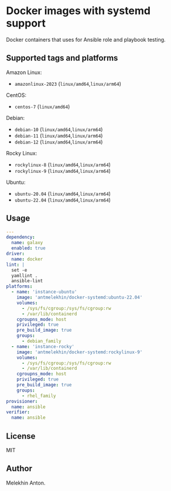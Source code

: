 # Docker images with systemd support

Docker containers that uses for Ansible role and playbook testing.

## Supported tags and platforms

Amazon Linux:

- `amazonlinux-2023` (`linux/amd64`,`linux/arm64`)

CentOS:

- `centos-7` (`linux/amd64`)

Debian:

- `debian-10` (`linux/amd64`,`linux/arm64`)
- `debian-11` (`linux/amd64`,`linux/arm64`)
- `debian-12` (`linux/amd64`,`linux/arm64`)

Rocky Linux:

- `rockylinux-8` (`linux/amd64`,`linux/arm64`)
- `rockylinux-9` (`linux/amd64`,`linux/arm64`)

Ubuntu:

- `ubuntu-20.04` (`linux/amd64`,`linux/arm64`)
- `ubuntu-22.04` (`linux/amd64`,`linux/arm64`)

## Usage

```yaml
---
dependency:
  name: galaxy
  enabled: true
driver:
  name: docker
lint: |
  set -e
  yamllint .
  ansible-lint
platforms:
  - name: 'instance-ubuntu'
    image: 'antmelekhin/docker-systemd:ubuntu-22.04'
    volumes:
      - /sys/fs/cgroup:/sys/fs/cgroup:rw
      - /var/lib/containerd
    cgroupns_mode: host
    privileged: true
    pre_build_image: true
    groups:
      - debian_family
  - name: 'instance-rocky'
    image: 'antmelekhin/docker-systemd:rockylinux-9'
    volumes:
      - /sys/fs/cgroup:/sys/fs/cgroup:rw
      - /var/lib/containerd
    cgroupns_mode: host
    privileged: true
    pre_build_image: true
    groups:
      - rhel_family
provisioner:
  name: ansible
verifier:
  name: ansible
```

## License

MIT

## Author

Melekhin Anton.
